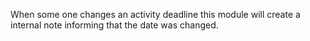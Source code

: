 When some one changes an activity deadline this module will create a internal note informing that the date was changed.
